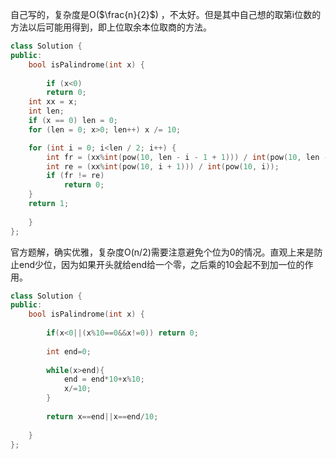 自己写的，复杂度是O($\frac{n}{2}$)
，不太好。但是其中自己想的取第i位数的方法以后可能用得到，即上位取余本位取商的方法。
```cpp
class Solution {
public:
    bool isPalindrome(int x) {
        
        if (x<0)
		return 0;
	int xx = x;
	int len;
	if (x == 0) len = 0;
	for (len = 0; x>0; len++) x /= 10;

	for (int i = 0; i<len / 2; i++) {
		int fr = (xx%int(pow(10, len - i - 1 + 1))) / int(pow(10, len - i - 1));
		int re = (xx%int(pow(10, i + 1))) / int(pow(10, i));
		if (fr != re)
			return 0;
	}
	return 1;
            
    }
};
```
官方题解，确实优雅，复杂度O(n/2)需要注意避免个位为0的情况。直观上来是防止end少位，因为如果开头就给end给一个零，之后乘的10会起不到加一位的作用。
```cpp
class Solution {
public:
    bool isPalindrome(int x) {
        
        if(x<0||(x%10==0&&x!=0)) return 0;
        
        int end=0;
        
        while(x>end){
            end = end*10+x%10;
            x/=10;
        }
        
        return x==end||x==end/10;
        
    }
};
```
